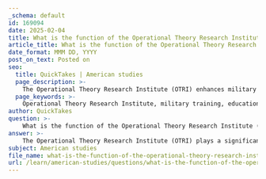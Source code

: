 ```yaml
---
_schema: default
id: 169094
date: 2025-02-04
title: What is the function of the Operational Theory Research Institute (OTRI) in military training and education?
article_title: What is the function of the Operational Theory Research Institute (OTRI) in military training and education?
date_format: MMM DD, YYYY
post_on_text: Posted on
seo:
  title: QuickTakes | American studies
  page_description: >-
    The Operational Theory Research Institute (OTRI) enhances military training and education by integrating urban theories into military practices, focusing on adaptable strategies, ethical considerations, and collaboration with architects to inform modern urban warfare.
  page_keywords: >-
    Operational Theory Research Institute, military training, education, urban warfare, theoretical integration, collaboration with architects, adaptable strategies, ethical considerations, historical context, military practices
author: QuickTakes
question: >-
    What is the function of the Operational Theory Research Institute (OTRI) in military training and education?
answer: >-
    The Operational Theory Research Institute (OTRI) plays a significant role in military training and education by integrating contemporary architectural and urban theories into military practices. This integration is crucial for developing adaptable strategies for urban warfare, which is increasingly relevant in modern military operations. \n\nOTRI focuses on the following functions:\n\n1. **Theoretical Integration**: OTRI emphasizes the importance of incorporating academic theories into military training. This approach helps soldiers understand the complexities of urban environments, which are often the battlegrounds in contemporary conflicts. By blending theoretical knowledge with practical skills, OTRI aims to enhance the effectiveness of military personnel in urban combat scenarios.\n\n2. **Collaboration with Architects**: The institute collaborates with architects and urban theorists to foster a deeper understanding of the built environment. This collaboration is essential for creating strategies that are not only effective in combat but also considerate of the urban infrastructure and civilian populations.\n\n3. **Adaptable Strategies**: OTRI's research contributes to the development of adaptable military strategies that can respond to the dynamic nature of urban warfare. This adaptability is vital for addressing the challenges posed by non-linear warfare and the complexities of modern combat.\n\n4. **Ethical Considerations**: The institute also engages with the ethical implications of military operations, particularly regarding their impact on civilian populations and urban infrastructure. By addressing these ethical concerns, OTRI aims to promote a more humane approach to military operations.\n\n5. **Historical Context and Influence**: OTRI has been involved in analyzing historical military figures and their strategies, which can inform current military practices. For instance, the institute has studied the military career of Ariel Sharon, reflecting on how past tactics can influence contemporary military doctrine.\n\nIn summary, the Operational Theory Research Institute serves as a bridge between military practice and academic theory, enhancing military training and education through a comprehensive understanding of urban environments, ethical considerations, and adaptable strategies for modern warfare.
subject: American studies
file_name: what-is-the-function-of-the-operational-theory-research-institute-otri-in-military-training-and-education.md
url: /learn/american-studies/questions/what-is-the-function-of-the-operational-theory-research-institute-otri-in-military-training-and-education
---
```


&nbsp;